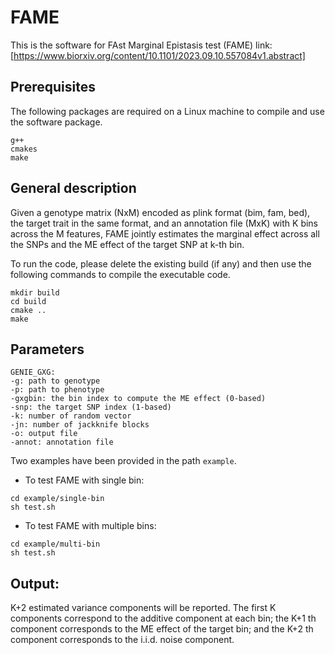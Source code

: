 # FAME
This is the software for FAst Marginal Epistasis test (FAME) 
link: [https://www.biorxiv.org/content/10.1101/2023.09.10.557084v1.abstract]

## Prerequisites
The following packages are required on a Linux machine to compile and use the software package.
```
g++
cmakes
make
```

## General description
Given a genotype matrix (NxM) encoded as plink format (bim, fam, bed), the target trait in the same format, and an annotation file (MxK) with K bins across the M features, FAME jointly estimates the marginal effect across all the SNPs and the ME effect of the target SNP at k-th bin. 

To run the code, please delete the existing build (if any) and then use the following commands to compile the executable code.
```
mkdir build
cd build
cmake ..
make
```



## Parameters
```
GENIE_GXG:
-g: path to genotype
-p: path to phenotype
-gxgbin: the bin index to compute the ME effect (0-based)
-snp: the target SNP index (1-based)
-k: number of random vector
-jn: number of jackknife blocks
-o: output file
-annot: annotation file
```
Two examples have been provided in the path `example`. 
* To test FAME with single bin:
```
cd example/single-bin
sh test.sh
```
* To test FAME with multiple bins:
```
cd example/multi-bin
sh test.sh
```

## Output:
K+2 estimated variance components will be reported. The first K components correspond to the additive component at each bin; the K+1 th component corresponds to the ME effect of the target bin; and the K+2 th component corresponds to the i.i.d. noise component.
